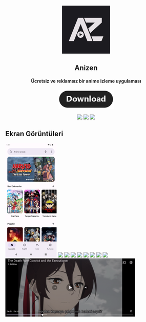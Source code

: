 <p align="center"><a href="https://github.com/AnizenApp/Anizen"><img src="app_icon.png" width="150"></a></p> 
<h2 align="center"><b>Anizen</b></h2>
<h4 align="center">Ücretsiz ve reklamsız bir anime izleme uygulaması</h4>
<p align="center"><a href="/downloads"><img src="download.png"></a></p> 
<p align="center">
<a href="https://github.com/mukul500/AnimeXStream" alt="GitHub release"><img src="https://img.shields.io/badge/version-1.2-blue.svg" ></a>
<a href="/LICENSE" alt="License: GPLv3"><img src="https://img.shields.io/badge/License-MIT-orange.svg"></a>
<a href="" alt="Build Status"><img src="https://img.shields.io/badge/build-passing-yellowgreen.svg"></a>
</p>


## Ekran Görüntüleri
[<img src="screenshots/screenshot_1.png" width=160>](screenshots/screenshot_1.png)
[<img src="screenshots/screenshot_02.png" width=160>](screenshots/screenshot_02.png)
[<img src="screenshots/screenshot_03.png" width=160>](screenshots/screenshot_03.png)
[<img src="screenshots/screenshot_04.png" width=160>](screenshots/screenshot_04.png)
[<img src="screenshots/screenshot_05.png" width=160>](screenshots/screenshot_05.png)
[<img src="screenshots/screenshot_06.png" width=160>](screenshots/screenshot_06.png)
[<img src="screenshots/screenshot_07.png" width=160>](screenshots/screenshot_07.png)
[<img src="screenshots/screenshot_08.png" width=160>](screenshots/screenshot_08.png)
[<img src="screenshots/screenshot_09.png" width=405>](screenshots/screenshot_09.png)
[<img src="screenshots/screenshot_10.png" width=405>](screenshots/screenshot_10.png)
